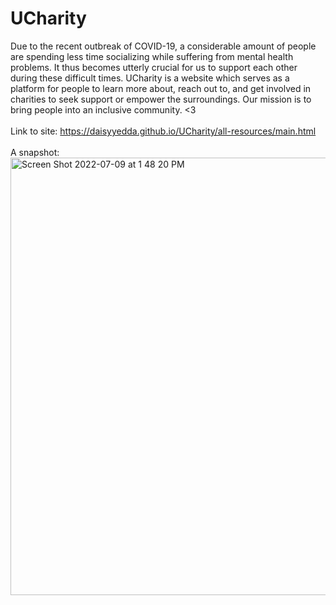 # UCharity
Due to the recent outbreak of COVID-19, a considerable amount of people are spending less time socializing while suffering from mental health problems. It thus becomes utterly crucial for us to support each other during these difficult times. UCharity is a website which serves as a platform for people to learn more about, reach out to, and get involved in charities to seek support or empower the surroundings. Our mission is to bring people into an inclusive community. <3
<br />
<br />
Link to site: https://daisyyedda.github.io/UCharity/all-resources/main.html <br />
<br />
A snapshot: <br />
<img width="700" alt="Screen Shot 2022-07-09 at 1 48 20 PM" src="https://user-images.githubusercontent.com/65566095/178117217-b94380d9-2f5a-492a-94c8-4e900ea67d39.png">
